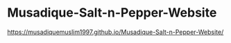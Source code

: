 # Musadique-Salt-n-Pepper-Website

https://musadiquemuslim1997.github.io/Musadique-Salt-n-Pepper-Website/
